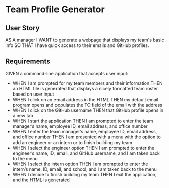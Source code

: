 # Team Profile Generator

## User Story
AS A manager I WANT to generate a webpage that displays my team's basic info SO THAT I have quick access to their emails and GitHub profiles.

## Requirements
GIVEN a command-line application that accepts user input:
- WHEN I am prompted for my team members and their information THEN an HTML file is generated that displays a nicely formatted team roster based on user input
- WHEN I click on an email address in the HTML THEN my default email program opens and populates the TO field of the email with the address
- WHEN I click on the GitHub username THEN that GitHub profile opens in a new tab
- WHEN I start the application THEN I am prompted to enter the team manager’s name, employee ID, email address, and office number
- WHEN I enter the team manager’s name, employee ID, email address, and office number THEN I am presented with a menu with the option to add an engineer or an intern or to finish building my team
- WHEN I select the engineer option THEN I am prompted to enter the engineer’s name, ID, email, and GitHub username, and I am taken back to the menu
- WHEN I select the intern option THEN I am prompted to enter the intern’s name, ID, email, and school, and I am taken back to the menu
- WHEN I decide to finish building my team THEN I exit the application, and the HTML is generated
